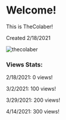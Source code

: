 # Welcome!
This is TheColaber!

Created 2/18/2021

<img src="https://komarev.com/ghpvc/?username=thecolaber&label=Profile%20views&color=0e75b6&style=flat" alt="thecolaber" />

### Views Stats:
2/18/2021: 0 views!

3/2/2021: 100 views!

3/29/2021: 200 views!

4/14/2021: 300 views!
